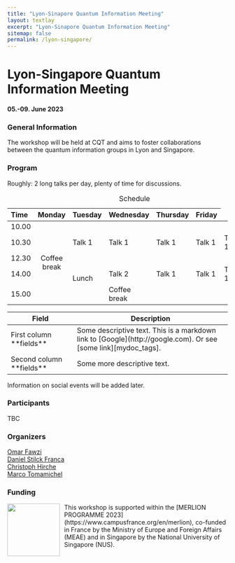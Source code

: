 ```yaml
---
title: "Lyon-Sinapore Quantum Information Meeting"
layout: textlay
excerpt: "Lyon-Sinapore Quantum Information Meeting"
sitemap: false
permalink: /lyon-singapore/
---
```


# Lyon-Singapore Quantum Information Meeting
#### 05.-09. June 2023

### General Information
The workshop will be held at CQT and aims to foster collaborations between the quantum information groups in Lyon and Singapore. 

### Program 
Roughly: 2 long talks per day, plenty of time for discussions. 


<table>
  <caption>Schedule</caption>
	<colgroup>
	<col width="12%" />
	<col width="22%" />
	<col width="22%" />
	<col width="22%" />
	<col width="22%" />
	<col width="22%" />
	</colgroup>
  <thead>
	<tr class="header">
	 <th align="left">Time</th>
   	 <th align="left">Monday</th>
   	 <th align="left">Tuesday</th>
	 <th align="left">Wednesday</th>
	 <th align="left">Thursday</th>
	 <th align="left">Friday</th>
	</tr>
	</thead>
  <tr>
<tbody>
    <td>10.00</td>
    <td align="center" rowspan="5">Coffee break</td>
  </tr>
  <tr>
        <td>10.30</td>
        <td>Talk 1</td>
	<td>Talk 1</td>
	<td>Talk 1</td>
	<td>Talk 1</td>
	<td>Talk 1</td>
  </tr>
  <tr>
    <td>12.30</td>
    <td rowspan="5">Lunch</td>
  </tr>
  <tr>
    <td>14.00</td>
    <td>Talk 2</td>
	<td>Talk 1</td>
	<td>Talk 1</td>
	<td>Talk 1</td>
	<td>Talk 1</td>
  </tr>
  <tr>
    <td>15.00</td>
    <td rowspan="5">Coffee break</td>
  </tr>
</tbody>
</table>

<table>
<colgroup>
<col width="30%" />
<col width="70%" />
</colgroup>
<thead>
<tr class="header">
<th>Field</th>
<th>Description</th>
</tr>
</thead>
<tbody>
<tr>
<td markdown="span">First column **fields**</td>
<td markdown="span">Some descriptive text. This is a markdown link to [Google](http://google.com). Or see [some link][mydoc_tags].</td>
</tr>
<tr>
<td markdown="span">Second column **fields**</td>
<td markdown="span">Some more descriptive text.
</td>
</tr>
</tbody>
</table>

Information on social events will be added later. 

### Participants
TBC

### Organizers
[Omar Fawzi](https://perso.ens-lyon.fr/omar.fawzi/) <br />
[Daniel Stilck Franca](https://danielstilckfranca.eu) <br />
[Christoph Hirche](https://christophhirche.github.io/ChristophHirche/) <br />
[Marco Tomamichel](https://marcotom.info)

### Funding

<p style="margin-bottom:3cm;">
<img style="float: left;margin:0 10px 10px 0" src="{{ site.url }}{{ site.baseurl }}/images/Merlion.png"  width="120"> 
This workshop is supported within the [MERLION PROGRAMME 2023](https://www.campusfrance.org/en/merlion), co-funded in France by the Ministry of Europe and Foreign Affairs (MEAE) and in Singapore by the National University of Singapore (NUS). <br />
</p>






